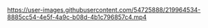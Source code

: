 

https://user-images.githubusercontent.com/54725888/219964534-8885cc54-4e5f-4a9c-b08d-4b1c796857c4.mp4

